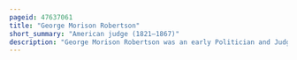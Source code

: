 ```yaml
---
pageid: 47637061
title: "George Morison Robertson"
short_summary: "American judge (1821–1867)"
description: "George Morison Robertson was an early Politician and Judge in the Kingdom of Hawaii. He was born in Scotland and settled in Hawaii in 1844 during the Whaling Era. During his Career in Hawaii, he served in many political and judicial Posts including Circuit Judge and Police Court Judge, Member of the Board of Commissioners to Quiet Land Titles, a multiple-term Representative in the hawaiian Legislature, Speaker of the House of Representatives, Associate Justice of the Supreme Court of Hawaii and Minister of the Interior."
---
```

